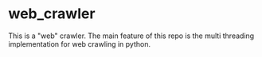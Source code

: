 # web_crawler
This is a "web" crawler. The main feature of this repo is the multi threading implementation for web crawling in python.
